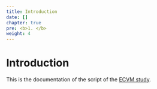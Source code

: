 ```yaml
---
title: Introduction
date: []
chapter: true
pre: <b>1. </b>
weight: 4
---
```


# Introduction

This is the documentation of the script of the [ECVM study](https://www.encepp.eu/encepp/viewResource.htm?id=44372). 



